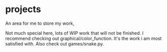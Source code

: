 # projects
An area for me to store my work,

Not much special here, lots of WIP work that will not be finished. 
I recommend checking out graphical/color_function. It's the work i am most satisfied with.
Also check out games/snake.py.
